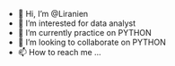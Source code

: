 - 👋 Hi, I’m @Liranien
- 👀 I’m interested for data analyst
- 🌱 I’m currently practice on PYTHON
- 💞️ I’m looking to collaborate on PYTHON
- 📫 How to reach me ...

<!---
Liranien/Liranien is a ✨ special ✨ repository because its `README.md` (this file) appears on your GitHub profile.
You can click the Preview link to take a look at your changes.
--->

